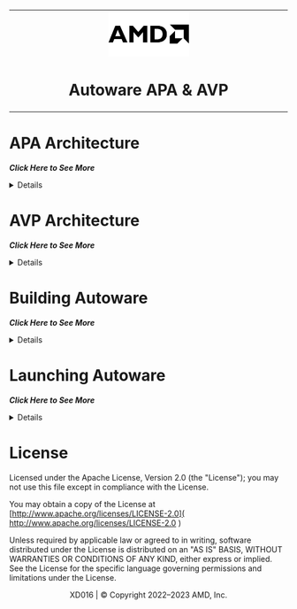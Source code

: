 <table>
 <tr>
   <td align="center"><img src="./docs/diagram/Amd-logo.jpg" width="30%"/><h1>Autoware APA & AVP</h1>
   </td>

</table>

# APA Architecture
***Click Here to See More***
<details>
 
Modified and optimized version of Autoware vertical stack for APA POC needs. Few notable changes from opensource Autoware SW stack,
* *Sensing* - LIDARs are not used for localization instead we are using GNSS based localization for APA.
* *perception* - Using vision based perception for parking lot detection and freespace segmentation.
* *planning* - Using only the freespace planner instead of behavior planner which is used for lane driving.
* *localization* - RTK GNSS based localization instead of LIDAR pointcloud based localization.
<div align="center">

![picture](./docs/diagram/APA_DD.png)

</div>
 </details>
 
 # AVP Architecture
***Click Here to See More***
<details>
 
Modified and optimized version of Autoware vertical stack for AVP POC needs. Few notable changes from opensource Autoware SW stack,
* *Sensing* - LIDARs are not used for localization instead we are using GNSS based localization for AVP
* *perception* - Using vision based perception for parking lot detection and freespace segmentation. Obstacle avoidance is yet be considered on lane driving scenario. But on parking we are using Ultrasonics to avoid obstacle at low speed parking.
* *planning* - AVP is combination of lane driving and parking scenarios , BH Planner is used for lane driving and Freespace planner is used for parking scenario. Separate module called "avp_planner" module is used to control the state change from one scenario to other.
* *localization* - RTK GNSS based localization instead of LIDAR pointcloud based localization.
* *Map* - Since our systems are Vision based , we use Lidars to generate PCD map(using LIO-SAM) and using PCD we created OSM Lanelet map(using vector-map builder tool) which is needed by planner module to do lane driving to reach a parking lot.
* *Rviz* - Plugins to support parking lot / space selection.
<div align="center">

![picture](./docs/diagram/AVP-ARCH.png)

</div>
 </details>

# Building Autoware
***Click Here to See More***
<details>
  
 ## Building Autoware for x86

 - **Prerequisite**
    * Ubuntu 22.04 OS
    * Ros2 humble need to be installed [ros_humble](https://docs.ros.org/en/humble/Installation/Ubuntu-Install-Debians.html)
 - **Steps**
    ```
    ./setup_env.sh -t x86
    ```
    ```
    Usage:
      ./setup_env.sh -t [-s] [-l] [-d] [-p] [-N] [-L] [-h] [-S]
         -t - Target platform x86
         -s - Skip setting the build configurations
         -d - Enable debug mode in colon build
         -p - List of ros2 packages to build
         -P - No parallel workers for colon build(def: 10)
         -L - CMAKE parallel build level(def: 1)
         -S - Skip a set of packages which have finished to build previously
         -l - Extended cmake logs
         -h - Help
    ```
    * Kindly note that while running the script it expects inputs from user like **"ROS2 install path"**.eg: usual ros2 env will be available under "/opt/ros/humble"
    * On successful compilation the install directory gets generated under **"autoware/install/x86/install"**
 
    <table>
    <tr>
     <td align="center"><img src="./docs/gif/x86_setup.gif" width="100%"/>
    </td>
    </table>
 
 
    
 ## Details about the setup scripts
 
 The setup scripts mentioned above does the following,
   * Untar & uncompress the compressed files into the patch directory 
   * Gets the build environment configurations from user 
   * clone the autoware repo under ***autoware*** directory and switch to 2023.06 release 
   * Using vcs tool imports all the source files needed for AW 
   * Imports the additional dependencies needed for compilation
   * Try to install deps for all the packages using rosdep (happens only for x86 build) 
   * Patch the APA|AVP related changes from patch_2023_06 to autoware src 
   * Colcon Ignores unnecessary modules which are not be compiled
   * Finally starts the compilation 
 
  ## Tips & Tricks
  
 * If you face below mentioned issue ,
 
      ```
      aarch64-xilinx-linux-g++: fatal error: Killed signal terminated program cc1plus
      compilation terminated.
      gmake[2]: *** [CMakeFiles/vehicle_cmd_gate_node.dir/build.make:76: CMakeFiles/vehicle_cmd_gate_node.dir/src/vehicle_cmd_gate.cpp.o] Error 1
      gmake[2]: *** Deleting file 'CMakeFiles/vehicle_cmd_gate_node.dir/src/vehicle_cmd_gate.cpp.o'
      gmake[1]: *** [CMakeFiles/Makefile2:87: CMakeFiles/vehicle_cmd_gate_node.dir/all] Error 2
      gmake: *** [Makefile:146: all] Error 2
      ```
 this is due to insufficient cpu power to compile the AW. By default the MAX cpu cores are used in the ros_build.sh script to compile.
 Kindly modify ***--parallel-workers {NUM}*** variable in ros_build.sh script to a lower value. Before starting again remove the **build** under **autoware** 
 
 </details>
 
 
 # Launching Autoware
***Click Here to See More***
<details>
 
 All the launch related files are available under **launch_scripts** directory. To launch the system use the below mentioned command.
 ```
 ./launch_scripts/launch.sh -c launch_scripts/launch.config 
 ```
 - **Prerequisite**
   * Install GNU Screen if launching via Screen.Screen is used to launch AW core modules in separate windows which makes it better for debugging.
   ```
   sudo apt-get install screen
   ```
 
 - **Launch_scripts Directory Tree View**
 ```      
├── launch_api.sh                 --> API modules launch script
├── launch.config                 --> Launch env config file
├── launch_control.sh             --> Control modules launch script
├── launch_htop.sh                --> Htop launch
├── launch_map.sh                 --> Map launch
├── launch_localization.sh        --> Launch script for localization
├── launch_perception.sh          --> Perception launch script
├── launch_planning.sh            --> Planning launch
├── launch_sensing.sh             --> sensing launch script
├── launch.sh                     --> Main launch file which calls all other launch files
├── launch_sim.sh                 --> Simulation launch script
├── launch_system.sh              --> System launch script
├── launch_vehicle.sh             --> Vehicle module launch
├── launch_viz.sh                 --> Vistualization related launch (rviz)
├── launch_kvs.sh                 --> AWS KVS master application related launch (rviz)
├── ros_env.sh                    --> ROS ENV related bash script will be sourced in all terminals before launching for x86
├── screenrc                      --> GNU screen related configurations
 
 ```
 
 ## About launch.config 
 * All the launch related environment configurations can be modified using this one stop config file.
 * General parameters need to be modified based on the current launching environment.
 * AUTOWARE_LAUNCH_PLATFORM_CFG paramter is used to select the target platform environment for the launch. If "SIM" is selected simulation environment will be launched. Select "LEXUS" to use Lexus450H vehicle on real time to demonstrate.
 * AUTOWARE_LAUNCH_SCENARIO_CFG parameter is used to select between "APA" or "AVP" scenario
 * We can configure individual core modules to be launched either on the "target" or "target from x86" or "on the x86 PC" or we can disable the launch as well. Kindly use TGT or X86 or TGT_FROM_X86 or or NO respectively based on the needs.
 
 ``` 
 **#General configurations** 
 SYSTEM_PWD_CFG="admin123"  **#change to system password**
 AUTOWARE_LAUNCH_SCRIPT_X86_PATH_CFG=""    **#x86 Launch_script path**
 AUTOWARE_INSTALL_X86_PATH_CFG=""          **#Autoware install path on x86**
 AUTOWARE_LAUNCH_MAP_PATH_CFG=""           **#Map dir path for AVP**

**#Platform configuration**  
 AUTOWARE_LAUNCH_PLATFORM_CFG="SIM" # SIM
 AUTOWARE_LAUNCH_SCENARIO_CFG="AVP" # APA or AVP

**#Core Module launch configurations X86 or NO
**#select x86 to launch individual module on x86 PC
**#select NO to not to launch**  
 AUTOWARE_LAUNCH_VEHICLE_CFG="X86"
 AUTOWARE_LAUNCH_PLANNING_CFG="X86"
 AUTOWARE_LAUNCH_CONTROL_CFG="X86"
 AUTOWARE_LAUNCH_PERCEPTION_CFG="X86"
 AUTOWARE_LAUNCH_LOCALIZATION_CFG="X86"
 AUTOWARE_LAUNCH_SENSING_CFG="X86"
 AUTOWARE_LAUNCH_SYSTEM_CFG="X86"
 AUTOWARE_LAUNCH_API_CFG="X86"
 AUTOWARE_LAUNCH_HTOP_CFG="X86"
 AUTOWARE_LAUNCH_VIZ_CFG="X86"
 AUTOWARE_LAUNCH_MAP_CFG="X86"
 AUTOWARE_LAUNCH_SIM_CFG="X86"
 ``` 
 ## Launching for Simulation {X86}
 To launch the Simulation environment ,
 * Modify the launch.config generate configurations based on your current system env.
 * Select **SIM** for ***AUTOWARE_LAUNCH_PLATFORM_CFG*** parameter
 * Launch the system using the following command ***./launch.sh -c ./launch.config***
 * we should see a GNU screen named "AVP-DEMO" with 13 individual tabs opened for individual core modules. Some useful commands to navigate through the screen, 
 
 ```
 ctrl + a + {0-11} - To switch to individual tabs
 ctrl + a + {n or p} - To switch to next or previous tab
 ctrl + a + d  - To detach from screen
 ctrl + a + ctrl + [ - To scroll through the logs in individual tabs
 screen -XS AVP-DEMO quit - To quit the screen
 screen -list - To list avilable screen
 ```
 
 <div align="center">
  
![picture](./docs/diagram/launch_screen.png)
  
</div>
 
 * Along with the terminals we should see Rviz , HMI (if enabled) & rqt_robot_monitor are also launched.
 * The Rviz has following plugins to support APA & AVP functionality,
    *  **Selection Tools** - This panel has tools for selecting the initial pose for the vehicle , select a random goal pose, create Dummy car object , select the parking slot.
       * 2D Pose Estimate - Used to set the initial pose on the center panel
       * 2D Goal Pose     - Used to set the goal pose for the ego vehicle
       * 2D Dummy Car & Delete All Objects - Used to creat dummy cars and delete the created one
       * ParkingLot Select - To select a parking lot
       <div align="center">
   
         ![picture](./docs/diagram/selection_tools.png)
  
       </div>
    * **AmdScenarioPanel** - Used to select the parking scenario.
       * ForwardPark - This button used to select the forward parking scenario
       * ReversePark - This button used to select the reverse parking scenario
       * ParallelPark - This button used to select the parallel parking scenario
       * ShowParkingLot - to refresh the parking lots
       * ParkingLotID textbox & AVP push button-  Enter the parking lot ID (IDs of the parking lots are displayed on the rviz center console while loading the OSM map) and click on AVP button to initiate AVP scenario
       <div align="center">
  
         ![picture](./docs/diagram/amd_scenario_panel.png)
   
       </div>
    * **Autoware Control Panel** - Used to modify the autoware control states.
       * OperationalMode:
          * AUTO  - This button is used to select the Autonomous mode
          * LOCAL -  This button is used to select Local Manual Control mode
          * REMOTE - Used to select Remote contolling of the vehicle via JoySticks etc
          * STOP  - Stop the vehicle 
       * AutowareControl:
          * Enable - This button is used to enable the Autoware to control the Ego vehicle
          * Disable - To disable the autoware control
       <div align="center">
 
         ![picture](./docs/diagram/autoware_control_panel.png)
   
       </div>
    * **Module Status Panel** - Shows the individual modules current status as { OK or ERROR or INIT }. Initally all except CONTROL , PLANNING & LOCALIZATION modules will be in OK state. This is because we yet to select the initial position for the vehicle localization and goal pose for the planning & control module to work on the trajectories.
    * **Center Panel** - This panel is where all the action happens with respect to simulation. Shows vehicle movement , vehicle steering & speed status on the top right , shows parking lots etc.
 
 rviz_panel<div align="center">

  ![picture](./docs/diagram/rviz_panels.png)
 
 </div> 
 
 ## Steps for executing a APA SIM scenario 
 
 1. Use **2D Pose Estimate** button on the Selection Tool panel to set the initial position of the ego vehicle on the center panel. On selecting the initial pose the LOCALIZATION module status turns to OK state.
 2. Press **ShowParkingLot** button on the Scenario Panel to refresh the parking lots
 3. Use **ParkingLotSelect** button on the selection Tool Panel to select a parking lot that is shown on the center panel
 4. Select a scenario REVERSE or FORWRD or PARALLEL on the Scenario Panel. On selecting a scenario the PLANNING & CONTROL module status will be turned OK.
 5. Ensure all the modules are in OK state in the Module Status Panel.
 6. Now Kick in the Autonomous mode using AUTO button  on the Autoware State Panel. To stop use STOP button. On simulation AutowareControl state is enabled by default.
 
    <table>
    <tr>
     <td align="center"><img src="./docs/gif/APA_SIM_DEMO.gif" width="100%"/>
    </td>
    </table> 
  
 ## Steps for executing a AVP SIM scenario using RVIZ
 
 * **PARKING**
   1. Set Platform configuration ,AUTOWARE_LAUNCH_PLATFORM_CFG="SIM" and AUTOWARE_LAUNCH_SCENARIO_CFG="AVP". Ensure map path is set properly "AUTOWARE_LAUNCH_MAP_PATH_CFG"
   2.  Use **2D Pose Estimate** button on the Selection Tool panel to set the initial position of the ego vehicle on the center panel. On selecting the initial pose the LOCALIZATION module status turns to OK state.
   3. On successful launch we should see the map & parking lots shown on the center panel
   4. set parking lot ID in **ParkingLotID** text box and press the AVP button on the sceanrio Panel to select the parking lot to which you want to navigate the ego vehicle.
   5. To create dummy parking spaces change the following in motovis_interface pkg [patch_2023_06/src/universe/autoware.universe/perception/amd_xilinx_perception/motovis_interface/motovis_interface_src/CMakelist.txt] define **AVP**
   6. Ensure all the modules are in OK state in the Module Status Panel.
   7. Now Kick in the Autonomous mode using AUTO button  on the Autoware State Panel. To stop use STOP button. On simulation AutowareControl state is enabled by default.
    
    <table>
    <tr>
     <td align="center"><img src="./docs/gif/avp_parking.gif" width="100%"/>
    </td>
    </table>
 
 * **SUMMON**
   1. Using **2D Goal Pose** button on the selection tool panel set a goal pose on any routable lane from the parked parking space.
   2. Now you should see a path between the ego vehicle to goal pose , if not the the goal pose is set on the lane which might not be routable.
   3. Ensure all the modules are in OK state in the Module Status Panel.
   4. Now Kick in the Autonomous mode using AUTO button  on the Autoware State Panel. To stop use STOP button. On simulation AutowareControl state is enabled by default.
 
    <table>
    <tr>
     <td align="center"><img src="./docs/gif/avp_summon.gif" width="100%"/>
    </td>
    </table>
 </details>
 
# License

Licensed under the Apache License, Version 2.0 (the "License"); you may not use this file except in compliance with the License.

You may obtain a copy of the License at [http://www.apache.org/licenses/LICENSE-2.0]( http://www.apache.org/licenses/LICENSE-2.0 )



Unless required by applicable law or agreed to in writing, software distributed under the License is distributed on an "AS IS" BASIS, WITHOUT WARRANTIES OR CONDITIONS OF ANY KIND, either express or implied. See the License for the specific language governing permissions and limitations under the License.

<p align="center"> XD016 | &copy; Copyright 2022–2023 AMD, Inc.</p>
